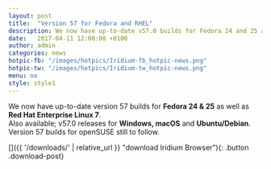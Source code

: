 ```yaml
---
layout: post
title:  "Version 57 for Fedora and RHEL"
description: We now have up-to-date v57.0 builds for Fedora 24 and 25 as well as Red Hat Enterprise Linux 7.
date:   2017-04-11 12:00:00 +0100
author:	admin
categories: news
hotpic-fb: "/images/hotpics/Iridium-fb_hotpic-news.png"
hotpic-tw: "/images/hotpics/Iridium-tw_hotpic-news.png"
menu: no
style: style1
---
```


We now have up-to-date version 57 builds for **Fedora 24 & 25** as well as **Red Hat Enterprise Linux 7**.     
Also available; v57.0 releases for **Windows, macOS** and **Ubuntu/Debian**.      
Version 57 builds for openSUSE still to follow.
 
[]({{ '/downloads/' | relative_url }} "download Iridium Browser"){: .button .download-post}